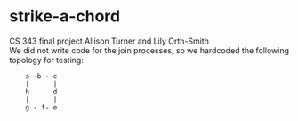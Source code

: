 # strike-a-chord
CS 343 final project
Allison Turner and Lily Orth-Smith
<br>
We did not write code for the join processes, so we hardcoded the following topology for testing:
```
	a -b - c
	|      |
	h      d
	|      |
	g - f- e
```
